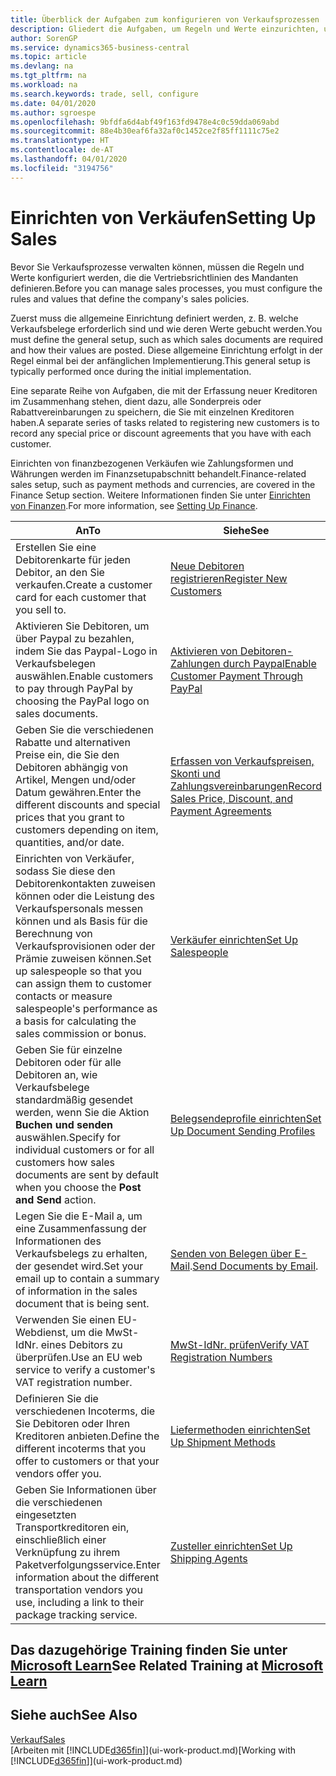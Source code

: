 ```yaml
---
title: Überblick der Aufgaben zum konfigurieren von Verkaufsprozessen | Microsoft Docs
description: Gliedert die Aufgaben, um Regeln und Werte einzurichten, um Ihre Vertriebsrichtlinien und Arbeitsgänge zu definieren.
author: SorenGP
ms.service: dynamics365-business-central
ms.topic: article
ms.devlang: na
ms.tgt_pltfrm: na
ms.workload: na
ms.search.keywords: trade, sell, configure
ms.date: 04/01/2020
ms.author: sgroespe
ms.openlocfilehash: 9bfdfa6d4abf49f163fd9478e4c0c59dda069abd
ms.sourcegitcommit: 88e4b30eaf6fa32af0c1452ce2f85ff1111c75e2
ms.translationtype: HT
ms.contentlocale: de-AT
ms.lasthandoff: 04/01/2020
ms.locfileid: "3194756"
---
```

# <a name="setting-up-sales"></a><span data-ttu-id="10580-103">Einrichten von Verkäufen</span><span class="sxs-lookup"><span data-stu-id="10580-103">Setting Up Sales</span></span>
<span data-ttu-id="10580-104">Bevor Sie Verkaufsprozesse verwalten können, müssen die Regeln und Werte konfiguriert werden, die die Vertriebsrichtlinien des Mandanten definieren.</span><span class="sxs-lookup"><span data-stu-id="10580-104">Before you can manage sales processes, you must configure the rules and values that define the company's sales policies.</span></span>

<span data-ttu-id="10580-105">Zuerst muss die allgemeine Einrichtung definiert werden, z. B. welche Verkaufsbelege erforderlich sind und wie deren Werte gebucht werden.</span><span class="sxs-lookup"><span data-stu-id="10580-105">You must define the general setup, such as which sales documents are required and how their values are posted.</span></span> <span data-ttu-id="10580-106">Diese allgemeine Einrichtung erfolgt in der Regel einmal bei der anfänglichen Implementierung.</span><span class="sxs-lookup"><span data-stu-id="10580-106">This general setup is typically performed once during the initial implementation.</span></span>

<span data-ttu-id="10580-107">Eine separate Reihe von Aufgaben, die mit der Erfassung neuer Kreditoren im Zusammenhang stehen, dient dazu, alle Sonderpreis oder Rabattvereinbarungen zu speichern, die Sie mit einzelnen Kreditoren haben.</span><span class="sxs-lookup"><span data-stu-id="10580-107">A separate series of tasks related to registering new customers is to record any special price or discount agreements that you have with each customer.</span></span>

<span data-ttu-id="10580-108">Einrichten von finanzbezogenen Verkäufen wie Zahlungsformen und Währungen werden im Finanzsetupabschnitt behandelt.</span><span class="sxs-lookup"><span data-stu-id="10580-108">Finance-related sales setup, such as payment methods and currencies, are covered in the Finance Setup section.</span></span> <span data-ttu-id="10580-109">Weitere Informationen finden Sie unter [Einrichten von Finanzen](finance-setup-finance.md).</span><span class="sxs-lookup"><span data-stu-id="10580-109">For more information, see [Setting Up Finance](finance-setup-finance.md).</span></span>

| <span data-ttu-id="10580-110">An</span><span class="sxs-lookup"><span data-stu-id="10580-110">To</span></span> | <span data-ttu-id="10580-111">Siehe</span><span class="sxs-lookup"><span data-stu-id="10580-111">See</span></span> |
| --- | --- |
| <span data-ttu-id="10580-112">Erstellen Sie eine Debitorenkarte für jeden Debitor, an den Sie verkaufen.</span><span class="sxs-lookup"><span data-stu-id="10580-112">Create a customer card for each customer that you sell to.</span></span> |[<span data-ttu-id="10580-113">Neue Debitoren registrieren</span><span class="sxs-lookup"><span data-stu-id="10580-113">Register New Customers</span></span>](sales-how-register-new-customers.md) |
| <span data-ttu-id="10580-114">Aktivieren Sie Debitoren, um über Paypal zu bezahlen, indem Sie das Paypal-Logo in Verkaufsbelegen auswählen.</span><span class="sxs-lookup"><span data-stu-id="10580-114">Enable customers to pay through PayPal by choosing the PayPal logo on sales documents.</span></span> |[<span data-ttu-id="10580-115">Aktivieren von Debitoren-Zahlungen durch Paypal</span><span class="sxs-lookup"><span data-stu-id="10580-115">Enable Customer Payment Through PayPal</span></span>](sales-how-enable-payment-service-extensions.md) |
| <span data-ttu-id="10580-116">Geben Sie die verschiedenen Rabatte und alternativen Preise ein, die Sie den Debitoren abhängig von Artikel, Mengen und/oder Datum gewähren.</span><span class="sxs-lookup"><span data-stu-id="10580-116">Enter the different discounts and special prices that you grant to customers depending on item, quantities, and/or date.</span></span> |[<span data-ttu-id="10580-117">Erfassen von Verkaufspreisen, Skonti und Zahlungsvereinbarungen</span><span class="sxs-lookup"><span data-stu-id="10580-117">Record Sales Price, Discount, and Payment Agreements</span></span>](sales-how-record-sales-price-discount-payment-agreements.md) |
| <span data-ttu-id="10580-118">Einrichten von Verkäufer, sodass Sie diese den Debitorenkontakten zuweisen können oder die Leistung des Verkaufspersonals messen können und als Basis für die Berechnung von Verkaufsprovisionen oder der Prämie zuweisen können.</span><span class="sxs-lookup"><span data-stu-id="10580-118">Set up salespeople so that you can assign them to customer contacts or measure salespeople's performance as a basis for calculating the sales commission or bonus.</span></span> |[<span data-ttu-id="10580-119">Verkäufer einrichten</span><span class="sxs-lookup"><span data-stu-id="10580-119">Set Up Salespeople</span></span>](sales-how-setup-salespeople.md) |
| <span data-ttu-id="10580-120">Geben Sie für einzelne Debitoren oder für alle Debitoren an, wie Verkaufsbelege standardmäßig gesendet werden, wenn Sie die Aktion **Buchen und senden** auswählen.</span><span class="sxs-lookup"><span data-stu-id="10580-120">Specify for individual customers or for all customers how sales documents are sent by default when you choose the **Post and Send** action.</span></span> |[<span data-ttu-id="10580-121">Belegsendeprofile einrichten</span><span class="sxs-lookup"><span data-stu-id="10580-121">Set Up Document Sending Profiles</span></span>](sales-how-setup-document-send-profiles.md) |
| <span data-ttu-id="10580-122">Legen Sie die E-Mail a, um eine Zusammenfassung der Informationen des Verkaufsbelegs zu erhalten, der gesendet wird.</span><span class="sxs-lookup"><span data-stu-id="10580-122">Set your email up to contain a summary of information in the sales document that is being sent.</span></span> |<span data-ttu-id="10580-123">[Senden von Belegen über E-Mail](ui-how-send-documents-email.md).</span><span class="sxs-lookup"><span data-stu-id="10580-123">[Send Documents by Email](ui-how-send-documents-email.md).</span></span> |
|<span data-ttu-id="10580-124">Verwenden Sie einen EU-Webdienst, um die MwSt-IdNr. eines Debitors zu überprüfen.</span><span class="sxs-lookup"><span data-stu-id="10580-124">Use an EU web service to verify a customer's VAT registration number.</span></span>|[<span data-ttu-id="10580-125">MwSt-IdNr. prüfen</span><span class="sxs-lookup"><span data-stu-id="10580-125">Verify VAT Registration Numbers</span></span>](finance-setup-vat.md)|
|<span data-ttu-id="10580-126">Definieren Sie die verschiedenen Incoterms, die Sie Debitoren oder Ihren Kreditoren anbieten.</span><span class="sxs-lookup"><span data-stu-id="10580-126">Define the different incoterms that you offer to customers or that your vendors offer you.</span></span>|[<span data-ttu-id="10580-127">Liefermethoden einrichten</span><span class="sxs-lookup"><span data-stu-id="10580-127">Set Up Shipment Methods</span></span>](sales-how-set-up-shipment-methods.md)|
|<span data-ttu-id="10580-128">Geben Sie Informationen über die verschiedenen eingesetzten Transportkreditoren ein, einschließlich einer Verknüpfung zu ihrem Paketverfolgungsservice.</span><span class="sxs-lookup"><span data-stu-id="10580-128">Enter information about the different transportation vendors you use, including a link to their package tracking service.</span></span>|[<span data-ttu-id="10580-129">Zusteller einrichten</span><span class="sxs-lookup"><span data-stu-id="10580-129">Set Up Shipping Agents</span></span>](sales-how-to-set-up-shipping-agents.md)|

## <a name="see-related-training-at-microsoft-learn"></a><span data-ttu-id="10580-130">Das dazugehörige Training finden Sie unter [Microsoft Learn](/learn/paths/trade-get-started-dynamics-365-business-central/)</span><span class="sxs-lookup"><span data-stu-id="10580-130">See Related Training at [Microsoft Learn](/learn/paths/trade-get-started-dynamics-365-business-central/)</span></span>

## <a name="see-also"></a><span data-ttu-id="10580-131">Siehe auch</span><span class="sxs-lookup"><span data-stu-id="10580-131">See Also</span></span>
[<span data-ttu-id="10580-132">Verkauf</span><span class="sxs-lookup"><span data-stu-id="10580-132">Sales</span></span>](sales-manage-sales.md)  
<span data-ttu-id="10580-133">[Arbeiten mit [!INCLUDE[d365fin](includes/d365fin_md.md)]](ui-work-product.md)</span><span class="sxs-lookup"><span data-stu-id="10580-133">[Working with [!INCLUDE[d365fin](includes/d365fin_md.md)]](ui-work-product.md)</span></span>
